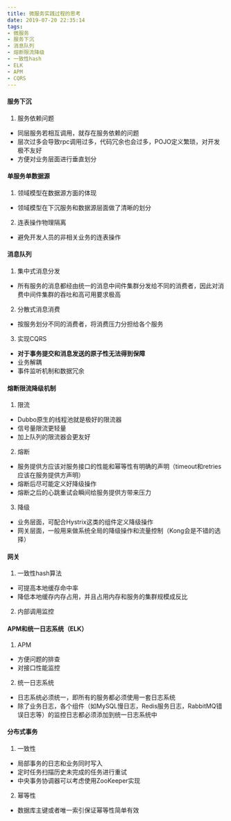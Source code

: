 ```yaml
---
title: 微服务实践过程的思考
date: 2019-07-20 22:35:14
tags:
- 微服务
- 服务下沉
- 消息队列
- 熔断限流降级
- 一致性hash
- ELK
- APM
- CQRS
---
```


#### 服务下沉
1. 服务依赖问题
  - 同层服务若相互调用，就存在服务依赖的问题
  - 层次过多会导致rpc调用过多，代码冗余也会过多，POJO定义繁琐，对开发极不友好
  - 方便对业务层面进行垂直划分

#### 单服务单数据源
1. 领域模型在数据源方面的体现
  - 领域模型在下沉服务和数据源层面做了清晰的划分
2. 连表操作物理隔离
  - 避免开发人员的非相关业务的连表操作

#### 消息队列
1. 集中式消息分发
  - 所有服务的消息都经由统一的消息中间件集群分发给不同的消费者，因此对消费中间件集群的吞吐和高可用要求极高
2. 分散式消息消费
  - 按服务划分不同的消费者，将消费压力分担给各个服务
3. 实现CQRS
  - **对于事务提交和消息发送的原子性无法得到保障**
  - 业务解耦
  - 事件监听机制和数据冗余

#### 熔断限流降级机制
1. 限流
  - Dubbo原生的线程池就是极好的限流器
  - 信号量限流更轻量
  - 加上队列的限流器会更友好
2. 熔断
  - 服务提供方应该对服务接口的性能和幂等性有明确的声明（timeout和retries应该在服务提供方声明）
  - 熔断后尽可能定义好降级操作
  - 熔断之后的心跳重试会瞬间给服务提供方带来压力
3. 降级
  - 业务层面，可配合Hystrix这类的组件定义降级操作
  - 网关层面，一般用来做系统全局的降级操作和流量控制（Kong会是不错的选择）

#### 网关
1. 一致性hash算法
  - 可提高本地缓存命中率
  - 降低本地缓存内存占用，并且占用内存和服务的集群规模成反比
2. 内部调用监控

#### APM和统一日志系统（ELK）
1. APM
  - 方便问题的排查
  - 对接口性能监控
2. 统一日志系统
  - 日志系统必须统一，即所有的服务都必须使用一套日志系统
  - 除了业务日志，各个组件（如MySQL慢日志，Redis服务日志，RabbitMQ错误日志等）的监控日志都必须添加到统一日志系统中

#### 分布式事务
1. 一致性
  - 局部事务的日志和业务同时写入
  - 定时任务扫描历史未完成的任务进行重试
  - 中央事务协调器可以考虑使用ZooKeeper实现
2. 幂等性
  - 数据库主键或者唯一索引保证幂等性简单有效
